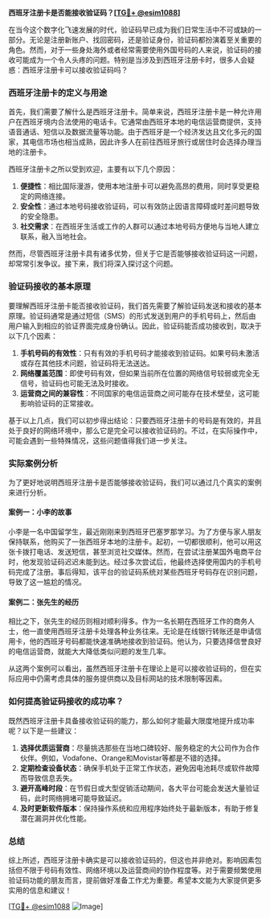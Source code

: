 **西班牙注册卡是否能接收验证码？[[TG💪+ @esim1088](https://t.me/s/esim1088)]**

在当今这个数字化飞速发展的时代，验证码早已成为我们日常生活中不可或缺的一部分。无论是注册新账户、找回密码，还是验证身份，验证码都扮演着至关重要的角色。然而，对于一些身处海外或者经常需要使用外国号码的人来说，验证码的接收可能成为一个令人头疼的问题。特别是当涉及到西班牙注册卡时，很多人会疑惑：西班牙注册卡可以接收验证码吗？

### 西班牙注册卡的定义与用途

首先，我们需要了解什么是西班牙注册卡。简单来说，西班牙注册卡是一种允许用户在西班牙境内合法使用的电话卡。它通常由西班牙本地的电信运营商提供，支持语音通话、短信以及数据流量等功能。由于西班牙是一个经济发达且文化多元的国家，其电信市场也相当成熟，因此许多人在前往西班牙旅行或居住时会选择办理当地的注册卡。

西班牙注册卡之所以受到欢迎，主要有以下几个原因：

1. **便捷性**：相比国际漫游，使用本地注册卡可以避免高昂的费用，同时享受更稳定的网络连接。
2. **安全性**：通过本地号码接收验证码，可以有效防止因语言障碍或时差问题导致的安全隐患。
3. **社交需求**：在西班牙生活或工作的人群可以通过本地号码方便地与当地人建立联系，融入当地社会。

然而，尽管西班牙注册卡具有诸多优势，但关于它是否能够接收验证码这一问题，却常常引发争议。接下来，我们将深入探讨这个问题。

### 验证码接收的基本原理

要理解西班牙注册卡能否接收验证码，我们首先需要了解验证码发送和接收的基本原理。验证码通常是通过短信（SMS）的形式发送到用户的手机号码上，然后由用户输入到相应的验证界面完成身份确认。因此，验证码能否成功接收到，取决于以下几个因素：

1. **手机号码的有效性**：只有有效的手机号码才能接收到验证码。如果号码未激活或存在其他技术问题，验证码将无法送达。
2. **网络覆盖范围**：即使号码有效，但如果当前所在位置的网络信号较弱或完全无信号，验证码也可能无法及时接收。
3. **运营商之间的兼容性**：不同国家的电信运营商之间可能存在技术壁垒，这可能影响验证码的正常接收。

基于以上几点，我们可以初步得出结论：只要西班牙注册卡的号码是有效的，并且处于良好的网络环境中，那么它是完全可以接收验证码的。不过，在实际操作中，可能会遇到一些特殊情况，这些问题值得我们进一步关注。

### 实际案例分析

为了更好地说明西班牙注册卡是否能够接收验证码，我们可以通过几个真实的案例来进行分析。

#### 案例一：小李的故事

小李是一名中国留学生，最近刚刚来到西班牙巴塞罗那学习。为了方便与家人朋友保持联系，他购买了一张西班牙本地的注册卡。起初，一切都很顺利，他可以用这张卡拨打电话、发送短信，甚至浏览社交媒体。然而，在尝试注册某国外电商平台时，他发现验证码迟迟未能到达。经过多次尝试后，他最终选择使用国内的手机号码完成了注册。事后得知，该平台的验证码系统对某些西班牙号码存在识别问题，导致了这一尴尬的情况。

#### 案例二：张先生的经历

相比之下，张先生的经历则相对顺利得多。作为一名长期在西班牙工作的商务人士，他一直使用西班牙注册卡处理各种业务往来。无论是在线银行转账还是申请信用卡，他的西班牙号码都能快速准确地接收到验证码。他认为，只要选择信誉良好的电信运营商，就能大大降低类似问题的发生几率。

从这两个案例可以看出，虽然西班牙注册卡在理论上是可以接收验证码的，但在实际应用中仍需考虑具体的服务提供商以及目标网站的技术限制等因素。

### 如何提高验证码接收的成功率？

既然西班牙注册卡具备接收验证码的能力，那么如何才能最大限度地提升成功率呢？以下是一些建议：

1. **选择优质运营商**：尽量挑选那些在当地口碑较好、服务稳定的大公司作为合作伙伴。例如，Vodafone、Orange和Movistar等都是不错的选择。
2. **定期检查设备状态**：确保手机处于正常工作状态，避免因电池耗尽或软件故障而导致信息丢失。
3. **避开高峰时段**：在节假日或大型促销活动期间，各大平台可能会发送大量验证码，此时网络拥堵可能导致延迟。
4. **及时更新软件版本**：保持操作系统和应用程序始终处于最新版本，有助于修复潜在漏洞并优化性能。

### 总结

综上所述，西班牙注册卡确实是可以接收验证码的，但这也并非绝对。影响因素包括但不限于号码有效性、网络环境以及运营商间的协作程度等。对于需要频繁使用验证码功能的朋友而言，提前做好准备工作尤为重要。希望本文能为大家提供更多实用的信息和建议！

[[TG💪+ @esim1088](https://t.me/s/esim1088) ![Image](https://i.postimg.cc/4NQfJmqS/Snipaste-2025-05-13-00-14-12.png)]